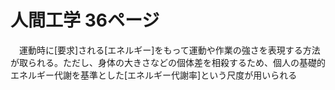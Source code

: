 # 人間工学 36ページ
　運動時に[要求]される[エネルギー]をもって運動や作業の強さを表現する方法が取られる。ただし、身体の大きさなどの個体差を相殺するため、個人の基礎的エネルギー代謝を基準とした[エネルギー代謝率]という尺度が用いられる

